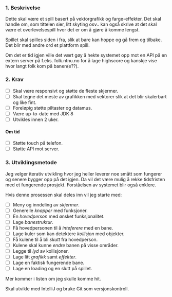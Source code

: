 ### 1. Beskrivelse

Dette skal være et spill basert på vektorgrafikk og farge-effekter. Det skal handle om, som tittelen sier, litt skyting osv.. kan også skrive at det skal være et overlevelsespill hvor det er om å gjøre å komme lengst.

Spillet skal spilles siden i fra, slik at bare kan hoppe og gå frem og tilbake. Det blir med andre ord et plattform spill.

Om det er tid igjen ville det vært gøy å hekte systemet opp mot en API på en extern server på f.eks. folk.ntnu.no for å lage highscore og kanskje vise hvor langt folk kom på banen(e??).

### 2. Krav

- [ ] Skal være responsivt og støtte de fleste skjermer.
- [ ] Skal tegne det meste av grafikken med vektorer slik at det blir skalerbart og like fint.
- [ ] Foreløpig støtte piltaster og datamus.
- [ ] Være up-to-date med JDK 8
- [ ] Utvikles innen 2 uker.

#### Om tid

- [ ] Støtte touch på telefon.
- [ ] Støtte API mot server.
 
### 3. Utviklingsmetode

Jeg velger iterativ utvikling hvor jeg heller leverer noe smått som fungerer og senere bygger opp på det igjen. Da vil det være mulig å rekke tidsfristen med et fungerende prosjekt. Forståelsen av systemet blir også enklere.

Hvis denne prosessen skal deles inn vil jeg starte med:
- [ ] Meny og inndeling av *skjermer*.
- [ ] Generelle *knapper* med funksjoner.
- [ ] En *hovedperson* med ønsket funksjonalitet.
- [ ] Lage *banestruktur*.
- [ ] Få hovedpersonen til å *inteferere* med en bane.
- [ ] Lage kuler som kan detektere *kollisjon* med objekter.
- [ ] Få kulene til å bli *skutt* fra hovedperson.
- [ ] Kulene skal kunne *endre* banen på visse områder.
- [ ] Legge til *lyd* av kollisjoner.
- [ ] Lage litt *grafikk* samt *effekter*.
- [ ] Lage en faktisk fungerende bane.
- [ ] Lage en loading og en slutt på spillet.

Mer kommer i listen om jeg skulle komme hit.

Skal utvikle med IntelliJ og bruke Git som versjonskontroll.
